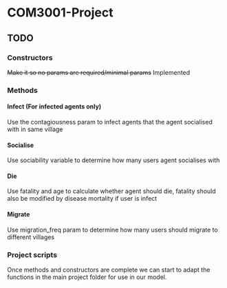 # COM3001-Project
## TODO
### Constructors
~~Make it so no params are required/minimal params~~ Implemented
### Methods
#### Infect (For infected agents only)
Use the contagiousness param to infect agents that the agent socialised with in same village
#### Socialise
Use sociability variable to determine how many users agent socialises with
#### Die
Use fatality and age to calculate whether agent should die, fatality should also be modified by disease mortality if user is infect
#### Migrate
Use migration_freq param to determine how many users should migrate to different villages
### Project scripts
Once methods and constructors are complete we can start to adapt the functions in the main project folder for use in our model.
